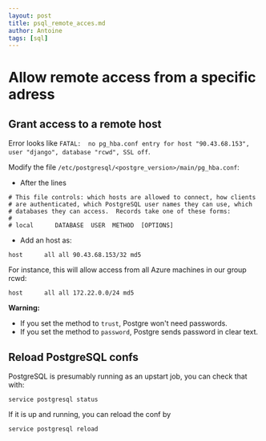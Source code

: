 ```yaml
---
layout: post
title: psql_remote_acces.md
author: Antoine
tags: [sql]
---
```

# Allow remote access from a specific adress

## Grant access to a remote host

Error looks like `FATAL:  no pg_hba.conf entry for host "90.43.68.153", user "django", database "rcwd", SSL off`.

Modify the file `/etc/postgresql/<postgre_version>/main/pg_hba.conf`:
- After the lines 
```
# This file controls: which hosts are allowed to connect, how clients
# are authenticated, which PostgreSQL user names they can use, which 
# databases they can access.  Records take one of these forms:       
#                                                                    
# local      DATABASE  USER  METHOD  [OPTIONS]                       
```
- Add an host as:
```
host      all all 90.43.68.153/32 md5
```
For instance, this will allow access from all Azure machines in our group rcwd:
```
host      all all 172.22.0.0/24 md5
```

__Warning:__ 

- If you set the method to `trust`, Postgre won't need passwords.
- If you set the method to `password`, Postgre sends password in clear text.

## Reload PostgreSQL confs

PostgreSQL is presumably running as an upstart job, you can check that with:
```
service postgresql status
```
If it is up and running, you can reload the conf by
```
service postgresql reload
```

